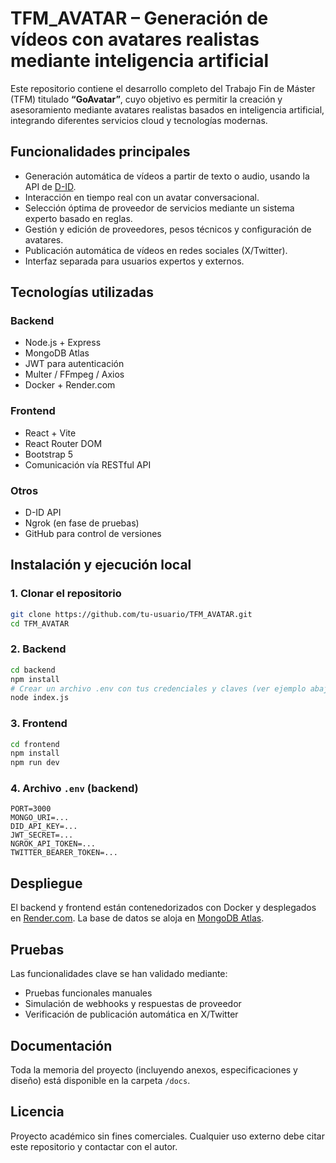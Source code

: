 # TFM_AVATAR – Generación de vídeos con avatares realistas mediante inteligencia artificial

Este repositorio contiene el desarrollo completo del Trabajo Fin de Máster (TFM) titulado **“GoAvatar”**, cuyo objetivo es permitir la creación y asesoramiento mediante avatares realistas basados en inteligencia artificial, integrando diferentes servicios cloud y tecnologías modernas.

## Funcionalidades principales

- Generación automática de vídeos a partir de texto o audio, usando la API de [D-ID](https://www.d-id.com/).
- Interacción en tiempo real con un avatar conversacional.
- Selección óptima de proveedor de servicios mediante un sistema experto basado en reglas.
- Gestión y edición de proveedores, pesos técnicos y configuración de avatares.
- Publicación automática de vídeos en redes sociales (X/Twitter).
- Interfaz separada para usuarios expertos y externos.

## Tecnologías utilizadas

### Backend
- Node.js + Express
- MongoDB Atlas
- JWT para autenticación
- Multer / FFmpeg / Axios
- Docker + Render.com

### Frontend
- React + Vite
- React Router DOM
- Bootstrap 5
- Comunicación vía RESTful API

### Otros
- D-ID API
- Ngrok (en fase de pruebas)
- GitHub para control de versiones


## Instalación y ejecución local

### 1. Clonar el repositorio

```bash
git clone https://github.com/tu-usuario/TFM_AVATAR.git
cd TFM_AVATAR
```

### 2. Backend

```bash
cd backend
npm install
# Crear un archivo .env con tus credenciales y claves (ver ejemplo abajo)
node index.js
```

### 3. Frontend

```bash
cd frontend
npm install
npm run dev
```

### 4. Archivo `.env` (backend)

```env
PORT=3000
MONGO_URI=...
DID_API_KEY=...
JWT_SECRET=...
NGROK_API_TOKEN=...
TWITTER_BEARER_TOKEN=...
```

## Despliegue

El backend y frontend están contenedorizados con Docker y desplegados en [Render.com](https://render.com). La base de datos se aloja en [MongoDB Atlas](https://cloud.mongodb.com/).

## Pruebas

Las funcionalidades clave se han validado mediante:
- Pruebas funcionales manuales
- Simulación de webhooks y respuestas de proveedor
- Verificación de publicación automática en X/Twitter

## Documentación

Toda la memoria del proyecto (incluyendo anexos, especificaciones y diseño) está disponible en la carpeta `/docs`.

## Licencia

Proyecto académico sin fines comerciales. Cualquier uso externo debe citar este repositorio y contactar con el autor.
